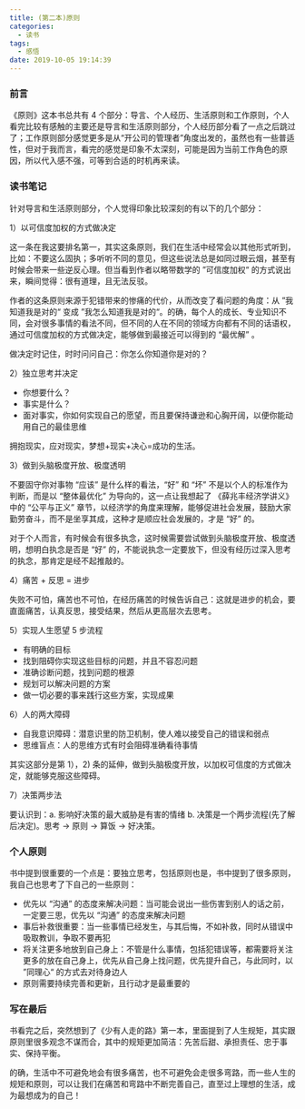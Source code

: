 ```yaml
---
title: (第二本)原则
categories:
  - 读书
tags:
  - 感悟
date: 2019-10-05 19:14:39
---
```


### 前言

《原则》这本书总共有 4 个部分：导言、个人经历、生活原则和工作原则，个人看完比较有感触的主要还是导言和生活原则部分，个人经历部分看了一点之后跳过了；工作原则部分感觉更多是从“开公司的管理者”角度出发的，虽然也有一些普适性，但对于我而言，看完的感觉是印象不太深刻，可能是因为当前工作角色的原因，所以代入感不强，可等到合适的时机再来读。

### 读书笔记

针对导言和生活原则部分，个人觉得印象比较深刻的有以下的几个部分：

1）以可信度加权的方式做决定

这一条在我这要排名第一，其实这条原则，我们在生活中经常会以其他形式听到，比如：不要这么固执；多听听不同的意见，但这些说法总是如同过眼云烟，甚至有时候会带来一些逆反心理。但当看到作者以略带数学的 ”可信度加权“ 的方式说出来，瞬间觉得：很有道理，且无法反驳。

作者的这条原则来源于犯错带来的惨痛的代价，从而改变了看问题的角度：从 ”我知道我是对的“ 变成 ”我怎么知道我是对的“。的确，每个人的成长、专业知识不同，会对很多事情的看法不同，但不同的人在不同的领域方向都有不同的话语权，通过可信度加权的方式做决定，能够做到最接近可以得到的 “最优解” 。

做决定时记住，时时问问自己：你怎么你知道你是对的？

2）独立思考并决定

- 你想要什么？
- 事实是什么？
- 面对事实，你如何实现自己的愿望，而且要保持谦逊和心胸开阔，以便你能动用自己的最佳思维

拥抱现实，应对现实，梦想+现实+决心=成功的生活。

3）做到头脑极度开放、极度透明

不要固守你对事物 “应该” 是什么样的看法，“好” 和 “坏” 不是以个人的标准作为判断，而是以 “整体最优化” 为导向的，这一点让我想起了 《薛兆丰经济学讲义》中的 “公平与正义” 章节，以经济学的角度来理解，能够促进社会发展，鼓励大家勤劳奋斗，而不是坐享其成，这种才是顺应社会发展的，才是 “好” 的。

对于个人而言，有时候会有很多执念，这时候需要尝试做到头脑极度开放、极度透明，想明白执念是否是 “好” 的，不能说执念一定要放下，但没有经历过深入思考的执念，那肯定是经不起推敲的。

4）痛苦 + 反思 = 进步

失败不可怕，痛苦也不可怕，在经历痛苦的时候告诉自己：这就是进步的机会，要直面痛苦，认真反思，接受结果，然后从更高层次去思考。

5）实现人生愿望 5 步流程

- 有明确的目标
- 找到阻碍你实现这些目标的问题，并且不容忍问题
- 准确诊断问题，找到问题的根源
- 规划可以解决问题的方案
- 做一切必要的事来践行这些方案，实现成果

6）人的两大障碍

- 自我意识障碍：潜意识里的防卫机制，使人难以接受自己的错误和弱点
- 思维盲点：人的思维方式有时会阻碍准确看待事情

其实这部分是第 1），2) 条的延伸，做到头脑极度开放，以加权可信度的方式做决定，就能够克服这些障碍。

7）决策两步法

要认识到：a. 影响好决策的最大威胁是有害的情绪 b. 决策是一个两步流程(先了解后决定)。思考 -> 原则 -> 算饭 -> 好决策。

### 个人原则

书中提到很重要的一个点是：要独立思考，包括原则也是，书中提到了很多原则，我自己也思考了下自己的一些原则：

- 优先以 “沟通” 的态度来解决问题：当可能会说出一些伤害到别人的话之前，一定要三思，优先以 “沟通” 的态度来解决问题
- 事后补救很重要：当一些事情已经发生，与其后悔，不如补救，同时从错误中吸取教训，争取不要再犯
- 将关注更多地放到自己身上：不管是什么事情，包括犯错误等，都需要将关注更多的放在自己身上，优先从自己身上找问题，优先提升自己，与此同时，以 ”同理心“ 的方式去对待身边人
- 原则需要持续完善和更新，且行动才是最重要的

### 写在最后

书看完之后，突然想到了《少有人走的路》第一本，里面提到了人生规矩，其实跟原则里很多观念不谋而合，其中的规矩更加简洁：先苦后甜、承担责任、忠于事实、保持平衡。

的确，生活中不可避免地会有很多痛苦，也不可避免会走很多弯路，而一些人生的规矩和原则，可以让我们在痛苦和弯路中不断完善自己，直至过上理想的生活，成为最想成为的自己！

